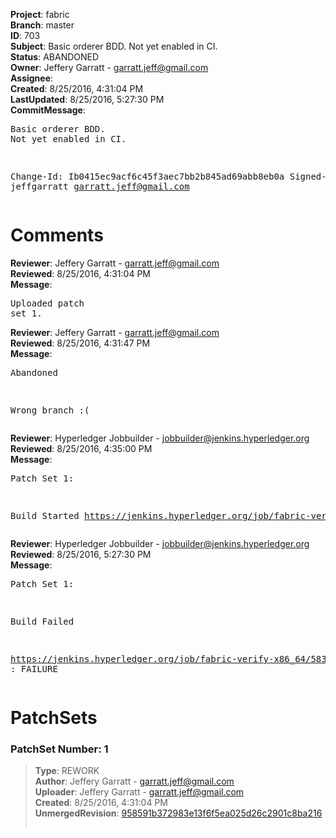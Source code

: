 <strong>Project</strong>: fabric<br><strong>Branch</strong>: master<br><strong>ID</strong>: 703<br><strong>Subject</strong>: Basic orderer BDD.  Not yet enabled in CI.<br><strong>Status</strong>: ABANDONED<br><strong>Owner</strong>: Jeffery Garratt - garratt.jeff@gmail.com<br><strong>Assignee</strong>:<br><strong>Created</strong>: 8/25/2016, 4:31:04 PM<br><strong>LastUpdated</strong>: 8/25/2016, 5:27:30 PM<br><strong>CommitMessage</strong>:<br><pre>Basic orderer BDD.  Not yet enabled in CI.

Change-Id: Ib0415ec9acf6c45f3aec7bb2b845ad69abb8eb0a
Signed-off-by: jeffgarratt <garratt.jeff@gmail.com>
</pre><h1>Comments</h1><strong>Reviewer</strong>: Jeffery Garratt - garratt.jeff@gmail.com<br><strong>Reviewed</strong>: 8/25/2016, 4:31:04 PM<br><strong>Message</strong>: <pre>Uploaded patch set 1.</pre><strong>Reviewer</strong>: Jeffery Garratt - garratt.jeff@gmail.com<br><strong>Reviewed</strong>: 8/25/2016, 4:31:47 PM<br><strong>Message</strong>: <pre>Abandoned

Wrong branch :(</pre><strong>Reviewer</strong>: Hyperledger Jobbuilder - jobbuilder@jenkins.hyperledger.org<br><strong>Reviewed</strong>: 8/25/2016, 4:35:00 PM<br><strong>Message</strong>: <pre>Patch Set 1:

Build Started https://jenkins.hyperledger.org/job/fabric-verify-x86_64/583/</pre><strong>Reviewer</strong>: Hyperledger Jobbuilder - jobbuilder@jenkins.hyperledger.org<br><strong>Reviewed</strong>: 8/25/2016, 5:27:30 PM<br><strong>Message</strong>: <pre>Patch Set 1:

Build Failed 

https://jenkins.hyperledger.org/job/fabric-verify-x86_64/583/ : FAILURE</pre><h1>PatchSets</h1><h3>PatchSet Number: 1</h3><blockquote><strong>Type</strong>: REWORK<br><strong>Author</strong>: Jeffery Garratt - garratt.jeff@gmail.com<br><strong>Uploader</strong>: Jeffery Garratt - garratt.jeff@gmail.com<br><strong>Created</strong>: 8/25/2016, 4:31:04 PM<br><strong>UnmergedRevision</strong>: [958591b372983e13f6f5ea025d26c2901c8ba216](https://github.com/hyperledger-gerrit-archive/fabric/commit/958591b372983e13f6f5ea025d26c2901c8ba216)<br><br></blockquote>